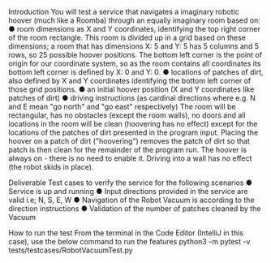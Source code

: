 Introduction
You will test a service that navigates a imaginary robotic hoover (much like a Roomba) through an equally imaginary room based on:
  ● room dimensions as X and Y coordinates, identifying the top right corner of the room rectangle. This room is divided up in a grid based on these dimensions; a room that has dimensions X: 5 and Y: 5 has 5 columns and 5 rows, so 25 possible hoover positions. The bottom left corner is the point of origin for our coordinate system, so as the room contains all coordinates its bottom left corner is defined by X: 0 and Y: 0.
  ● locations of patches of dirt, also defined by X and Y coordinates identifying the bottom left corner of those grid positions.
  ● an initial hoover position (X and Y coordinates like patches of dirt)
  ● driving instructions (as cardinal directions where e.g. N and E mean "go north" and "go
east" respectively)
The room will be rectangular, has no obstacles (except the room walls), no doors and all locations in the room will be clean (hoovering has no effect) except for the locations of the patches of dirt presented in the program input.
Placing the hoover on a patch of dirt ("hoovering") removes the patch of dirt so that patch is then clean for the remainder of the program run. The hoover is always on - there is no need to enable it.
Driving into a wall has no effect (the robot skids in place).

Deliverable
Test cases to verify the service for the following scenarios
  ● Service is up and running
  ● Input directions provided in the service are valid i.e; N, S, E, W
  ● Navigation of the Robot Vacuum is according to the direction instructions
  ● Validation of the number of patches cleaned by the Vacuum
  
 How to run the test
 From the terminal in the Code Editor (IntelliJ in this case), use the below command to run the features
 python3 -m pytest -v tests/testcases/RobotVacuumTest.py
